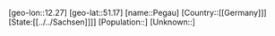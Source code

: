 ﻿---
location: [51.17,12.27]
type: City
tags:
- geo/City


SpocWebEntityId: 33275
isDeleted: false
confidential: public

---
[geo-lon::12.27]
[geo-lat::51.17]
[name::Pegau]
[Country::[[Germany]]]
[State:[[../../Sachsen]]]]
[Population::]
[Unknown::]

